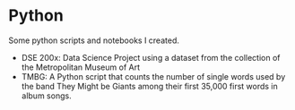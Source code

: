 # Python
Some python scripts and notebooks I created.

* DSE 200x: Data Science Project using a dataset from the collection of the Metropolitan Museum of Art
* TMBG: A Python script that counts the number of single words used by the band They Might be Giants among their first 35,000 first words in album songs.
